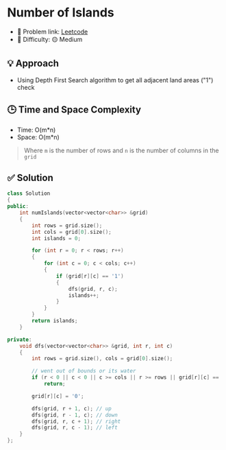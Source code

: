 # Number of Islands

- 🧩 Problem link: [Leetcode](https://leetcode.com/problems/number-of-islands)
- 🚦 Difficulty: 🟡 Medium

## 💡 Approach

- Using Depth First Search algorithm to get all adjacent land areas ("1") check

## 🕒 Time and Space Complexity

- Time: O(m\*n)
- Space: O(m\*n)

> Where `m` is the number of rows and `n` is the number of columns in the `grid`

## ✅ Solution

```cpp
class Solution
{
public:
    int numIslands(vector<vector<char>> &grid)
    {
        int rows = grid.size();
        int cols = grid[0].size();
        int islands = 0;

        for (int r = 0; r < rows; r++)
        {
            for (int c = 0; c < cols; c++)
            {
                if (grid[r][c] == '1')
                {
                    dfs(grid, r, c);
                    islands++;
                }
            }
        }
        return islands;
    }

private:
    void dfs(vector<vector<char>> &grid, int r, int c)
    {
        int rows = grid.size(), cols = grid[0].size();

        // went out of bounds or its water
        if (r < 0 || c < 0 || c >= cols || r >= rows || grid[r][c] == '0')
            return;

        grid[r][c] = '0';

        dfs(grid, r + 1, c); // up
        dfs(grid, r - 1, c); // down
        dfs(grid, r, c + 1); // right
        dfs(grid, r, c - 1); // left
    }
};
```

